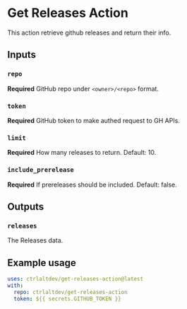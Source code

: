 # Get Releases Action

This action retrieve github releases and return their info.

## Inputs

### `repo`

**Required** GitHub repo under `<owner>/<repo>` format.

### `token`

**Required** GitHub token to make authed request to GH APIs.

### `limit`

**Required** How many releases to return. Default: 10.

### `include_prerelease`

**Required** If prereleases should be included. Default: false.

## Outputs

### `releases`

The Releases data.

## Example usage

```yml
uses: ctrlaltdev/get-releases-action@latest
with:
  repo: ctrlaltdev/get-releases-action
  token: ${{ secrets.GITHUB_TOKEN }}
```
